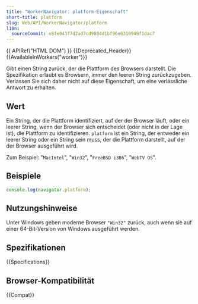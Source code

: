 ```yaml
---
title: "WorkerNavigator: platform-Eigenschaft"
short-title: platform
slug: Web/API/WorkerNavigator/platform
l10n:
  sourceCommit: e8fe043f7d2ad7cd9804d1bf96e0310949f1dac7
---
```


{{ APIRef("HTML DOM") }} {{Deprecated_Header}}{{AvailableInWorkers("worker")}}

Gibt einen String zurück, der die Plattform des Browsers darstellt. Die Spezifikation erlaubt es Browsern, immer den leeren String zurückzugeben. Verlassen Sie sich daher nicht auf diese Eigenschaft, um eine verlässliche Antwort zu erhalten.

## Wert

Ein String, der die Plattform identifiziert, auf der der Browser läuft, oder ein leerer String, wenn der Browser sich entscheidet (oder nicht in der Lage ist), die Plattform zu identifizieren. `platform` ist ein String, der entweder ein leerer String oder ein String sein muss, der die Plattform darstellt, auf der der Browser ausgeführt wird.

Zum Beispiel: "`MacIntel`", "`Win32`", "`FreeBSD i386`", "`WebTV OS`".

## Beispiele

```js
console.log(navigator.platform);
```

## Nutzungshinweise

Unter Windows geben moderne Browser `"Win32"` zurück, auch wenn sie auf einer 64-Bit-Version von Windows ausgeführt werden.

## Spezifikationen

{{Specifications}}

## Browser-Kompatibilität

{{Compat}}
